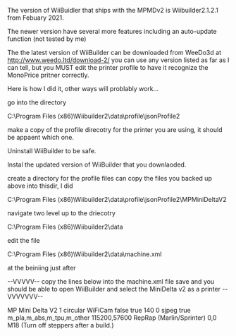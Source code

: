 
The version of WiiBuidler that ships with the MPMDv2 is Wiibuilder2.1.2.1 from Febuary 2021. 

The newer version have several more features including an auto-update function (not tested by me)

The the latest version of WiiBuilder can be downloaded from WeeDo3d at http://www.weedo.ltd/download-2/
you can use any version listed as far as I can tell, but you MUST edit the printer profile to have it recognize the MonoPrice pritner correctly.


Here is how I did it, other ways will problably work...

go into the directory

C:\Program Files (x86)\Wiibuilder2\data\profile\jsonProfile2

make a copy of the profile direcotry for the printer you are using, it should be appaent which one.

Uninstall WiiBuilder to be safe.

Instal the updated version of WiiBuilder that you downlaoded.

create a directory for the profile files can copy the files you backed up above into thisdir, I did 

C:\Program Files (x86)\Wiibuilder2\data\profile\jsonProfile2\MPMiniDeltaV2

navigate two level up to the driecotry

C:\Program Files (x86)\Wiibuilder2\data

edit the file

C:\Program Files (x86)\Wiibuilder2\data\machine.xml


at the beiniing just after 

<?xml version="1.0" encoding="utf-8"?>
<machines>

 --VVVVV-- copy the lines below into the machine.xml file save and you should be able to open WiiBuilder and select the MiniDelta v2 as a printer --VVVVVVV--
<xml/>
  
  <machine experimental="0">
		<name>MP Mini Delta V2</name>
		<geometry type="cartesian">
			<!-- different pulleys on X and Y axii -->
			<axis id="x" length="110" maxfeedrate="9000" homingfeedrate="1200" stepspermm="94.139704" endstops="max" timeout="60"/>  <!-- Pulley dia: 10.82mm / 1/8 step = 1/(10.82 * pi / 1600) -->
			<axis id="y" length="110" maxfeedrate="9000" homingfeedrate="1200" stepspermm="94.139704" endstops="max" timeout="60"/>  <!-- Pulley dia: 10.82mm / 1/8 step = 1/(10.82 * pi / 1600) -->
			<axis id="z" length="120" maxfeedrate="240" homingfeedrate="1100" stepspermm="400" endstops="min" timeout="60"/> <!-- Actual length is 157mm, we reserve ~5mm for safety.TR-8x8 Z axis = 1/(8/1600) -->
			<axis id="a" length="100000" maxfeedrate="1600" stepspermm="94.139704" endstops="none" homingfeedrate="1100" timeout="60"/> <!-- stepspermm is incoming filament length, see comment at bottom for explanation -->
		</geometry>
		<tools>
			<tool name="Mk8" stepper_axis="a" index="0" type="extruder" motor="true" fan="true" heatedplatform="true" motor_steps="3200" default_rpm="3" heater="true"/>
		  <extruderCount>1</extruderCount>		
    </tools>
    <bedShape>circular</bedShape>
    <wlan>
        <type>WiFiCam</type>
        <camera>false</camera>
    </wlan>
    <thumbnail>
        <visible>true</visible>
        <size>140</size>
        <rotateAngle>0</rotateAngle>
        <type>sjpeg</type>
    </thumbnail>
    <preheat>true</preheat>
    <meterials>m_pla,m_abs,m_tpu,m_other</meterials>
		<clamps></clamps>
		<driver name="RepRap">
			<!-- optional: <portname>COM3</portname> -->
			<rate>115200,57600</rate>
            <flipAxis></flipAxis>
		</driver>
		<warmup>
		</warmup>
    <firmwareFlavor>RepRap (Marlin/Sprinter)</firmwareFlavor>
	<printerCenter>0,0</printerCenter>
		<cooldown>
				M18 (Turn off steppers after a build.)
		</cooldown>
    <appendGcode>
      <startCode></startCode>
      <endCode></endCode>
    </appendGcode>
</machine>

 





